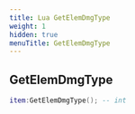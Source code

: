 ```yaml
---
title: Lua GetElemDmgType
weight: 1
hidden: true
menuTitle: GetElemDmgType
---
```

## GetElemDmgType
```lua
item:GetElemDmgType(); -- int
```
